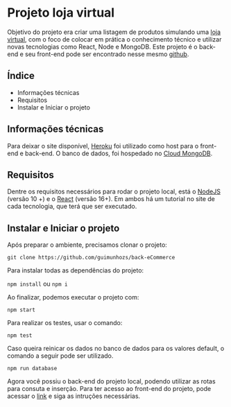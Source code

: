 # Projeto loja virtual

Objetivo do projeto era criar uma listagem de produtos simulando uma [loja virtual](https://app-ecommerce-front.herokuapp.com/), com o foco de colocar em prática o conhecimento técnico e utilizar novas tecnologias como React, Node e MongoDB.
Este projeto é o back-end e seu front-end pode ser encontrado nesse mesmo [github](https://github.com/guimunhozs/front-eCommerce).

## Índice

- Informações técnicas
- Requisitos
- Instalar e Iniciar o projeto

## Informações técnicas

Para deixar o site disponível, [Heroku]() foi utilizado como host para o front-end e back-end. O banco de dados, foi hospedado no [Cloud MongoDB](https://cloud.mongodb.com/).

## Requisitos

Dentre os requisitos necessários para rodar o projeto local, está o [NodeJS](https://nodejs.org/en/) (versão 10 +) e o [React](https://pt-br.reactjs.org/) (versão 16+). Em ambos há um tutorial no site de cada tecnologia, que terá que ser executado.

## Instalar e Iniciar o projeto

Após preparar o ambiente, precisamos clonar o projeto:

`git clone https://github.com/guimunhozs/back-eCommerce`

Para instalar todas as dependências do projeto:

`npm install` ou `npm i`

Ao finalizar, podemos executar o projeto com:

`npm start`

Para realizar os testes, usar o comando:

`npm test`

Caso queira reinicar os dados no banco de dados para os valores default, o comando a seguir pode ser utilizado.

`npm run database`

Agora você possiu o back-end do projeto local, podendo utilizar as rotas para consuta e inserção. Para ter acesso ao front-end do projeto, pode acessar o [link](https://github.com/guimunhozs/front-eCommerce) e siga as intruções necessárias.
